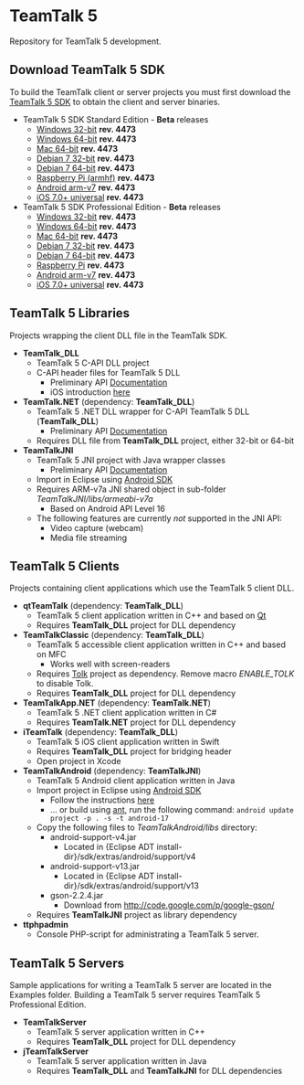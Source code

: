 # TeamTalk 5

Repository for TeamTalk 5 development.

## Download TeamTalk 5 SDK

To build the TeamTalk client or server projects you must first download the
[TeamTalk 5 SDK](http://www.bearware.dk/?page_id=393) to obtain the client and server binaries.

* TeamTalk 5 SDK Standard Edition - **Beta** releases
  * [Windows 32-bit](http://bearware.dk/teamtalksdk/v5.1c/tt5sdk_v5.1c_win32.zip) **rev. 4473**
  * [Windows 64-bit](http://bearware.dk/teamtalksdk/v5.1c/tt5sdk_v5.1c_win64.zip) **rev. 4473**
  * [Mac 64-bit](http://bearware.dk/teamtalksdk/v5.1c/tt5sdk_v5.1c_macos_x86_64.tar.gz) **rev. 4473**
  * [Debian 7 32-bit](http://bearware.dk/teamtalksdk/v5.1c/tt5sdk_v5.1c_debian7_i386.tar.gz) **rev. 4473**
  * [Debian 7 64-bit](http://bearware.dk/teamtalksdk/v5.1c/tt5sdk_v5.1c_debian7_x86_64.tar.gz) **rev. 4473**
  * [Raspberry Pi (armhf)](http://bearware.dk/teamtalksdk/v5.1c/tt5sdk_v5.1c_raspbian_armhf.tar.gz) **rev. 4473**
  * [Android arm-v7](http://bearware.dk/teamtalksdk/v5.1c/tt5sdk_v5.1c_android_armv7a.tar.gz)  **rev. 4473**
  * [iOS 7.0+ universal](http://bearware.dk/teamtalksdk/v5.1c/tt5sdk_v5.1c_ios_universal.tar.gz)  **rev. 4473**
* TeamTalk 5 SDK Professional Edition - **Beta** releases
  * [Windows 32-bit](http://bearware.dk/teamtalksdk/v5.1c/tt5prosdk_v5.1c_win32.zip)  **rev. 4473**
  * [Windows 64-bit](http://bearware.dk/teamtalksdk/v5.1c/tt5prosdk_v5.1c_win64.zip)  **rev. 4473**
  * [Mac 64-bit](http://bearware.dk/teamtalksdk/v5.1c/tt5prosdk_v5.1.c_macos_x86_64.tar.gz) **rev. 4473**
  * [Debian 7 32-bit](http://bearware.dk/teamtalksdk/v5.1c/tt5prosdk_v5.1.c_debian7_i386.tar.gz) **rev. 4473**
  * [Debian 7 64-bit](http://bearware.dk/teamtalksdk/v5.1c/tt5prosdk_v5.1.c_debian7_x86_64.tar.gz) **rev. 4473**
  * [Raspberry Pi](http://bearware.dk/teamtalksdk/v5.1c/tt5prosdk_v5.1.c_raspbian_armhf.tar.gz) **rev. 4473**
  * [Android arm-v7](http://bearware.dk/teamtalksdk/v5.1c/tt5prosdk_v5.1c_android_armv7a.tar.gz)  **rev. 4473**
  * [iOS 7.0+ universal](http://bearware.dk/teamtalksdk/v5.1c/tt5prosdk_v5.1c_ios_universal.tar.gz)  **rev. 4473**

## TeamTalk 5 Libraries
Projects wrapping the client DLL file in the TeamTalk SDK.
* **TeamTalk_DLL**
  * TeamTalk 5 C-API DLL project 
  * C-API header files for TeamTalk 5 DLL
    * Preliminary API [Documentation](http://bearware.dk/teamtalksdk/v5.1c/docs/C-API/)
    * iOS introduction [here](http://bearware.dk/teamtalksdk/v5.1c/docs/C-API/ttlib.html#ttdllios)
* **TeamTalk.NET** (dependency: **TeamTalk_DLL**)
  * TeamTalk 5 .NET DLL wrapper for C-API TeamTalk 5 DLL (**TeamTalk_DLL**)
    * Preliminary API [Documentation](http://bearware.dk/teamtalksdk/v5.1c/docs/NET/)
  * Requires DLL file from **TeamTalk_DLL** project, either 32-bit or 64-bit
* **TeamTalkJNI**
  * TeamTalk 5 JNI project with Java wrapper classes
    * Preliminary API [Documentation](http://bearware.dk/teamtalksdk/v5.1c/docs/Java/)
  * Import in Eclipse using [Android SDK](http://developer.android.com/sdk/index.html)
  * Requires ARM-v7a JNI shared object in sub-folder *TeamTalkJNI/libs/armeabi-v7a*
    * Based on Android API Level 16
  * The following features are currently *not* supported in the JNI API:
    * Video capture (webcam)
    * Media file streaming

## TeamTalk 5 Clients
Projects containing client applications which use the TeamTalk 5 client DLL.
* **qtTeamTalk** (dependency: **TeamTalk_DLL**)
  * TeamTalk 5 client application written in C++ and based on [Qt](http://www.qt.io)
  * Requires **TeamTalk_DLL** project for DLL dependency
* **TeamTalkClassic** (dependency: **TeamTalk_DLL**)
  * TeamTalk 5 accessible client application written in C++ and based on MFC
    * Works well with screen-readers
  * Requires [Tolk](https://github.com/dkager/tolk) project as dependency. Remove macro *ENABLE_TOLK* to disable Tolk.
  * Requires **TeamTalk_DLL** project for DLL dependency
* **TeamTalkApp.NET** (dependency: **TeamTalk.NET**)
  * TeamTalk 5 .NET client application written in C#
  * Requires **TeamTalk.NET** project for DLL dependency
* **iTeamTalk** (dependency: **TeamTalk_DLL**)
  * TeamTalk 5 iOS client application written in Swift
  * Requires **TeamTalk_DLL** project for bridging header
  * Open project in Xcode
* **TeamTalkAndroid** (dependency: **TeamTalkJNI**)
  * TeamTalk 5 Android client application written in Java
  * Import project in Eclipse using [Android SDK](http://developer.android.com/sdk/index.html)
    * Follow the instructions [here](http://www.bearware.dk/teamtalksdk/v5.1b/docs/Java/examples.html#teamtalkandroid)
    * ... or build using [ant](http://ant.apache.org), run the following command: ```android update project -p . -s -t android-17```
  * Copy the following files to *TeamTalkAndroid/libs* directory:
    * android-support-v4.jar
      * Located in {Eclipse ADT install-dir}/sdk/extras/android/support/v4
    * android-support-v13.jar
      * Located in {Eclipse ADT install-dir}/sdk/extras/android/support/v13
    * gson-2.2.4.jar
      * Download from http://code.google.com/p/google-gson/
  * Requires **TeamTalkJNI** project as library dependency
* **ttphpadmin**
  * Console PHP-script for administrating a TeamTalk 5 server.

## TeamTalk 5 Servers
Sample applications for writing a TeamTalk 5 server are located in the Examples folder. Building a TeamTalk 5 server requires TeamTalk 5 Professional Edition.
* **TeamTalkServer**
  * TeamTalk 5 server application written in C++
  * Requires **TeamTalk_DLL** project for DLL dependency
* **jTeamTalkServer**
  * TeamTalk 5 server application written in Java
  * Requires **TeamTalk_DLL** and **TeamTalkJNI** for DLL dependencies
